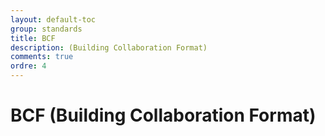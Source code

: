 ```yaml
---
layout: default-toc
group: standards
title: BCF
description: (Building Collaboration Format)
comments: true
ordre: 4
---
```


# BCF (Building Collaboration Format)
